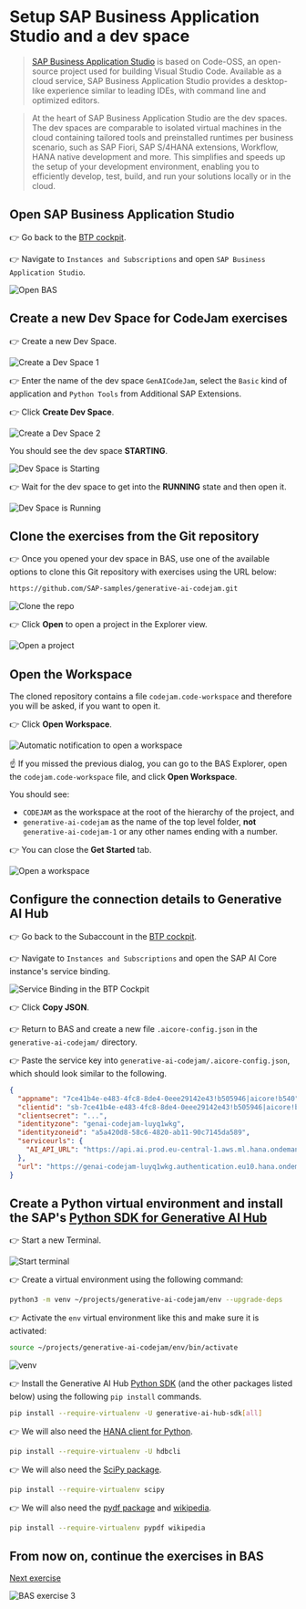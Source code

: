 # Setup SAP Business Application Studio and a dev space
> [SAP Business Application Studio](https://help.sap.com/docs/bas/sap-business-application-studio/what-is-sap-business-application-studio) is based on Code-OSS, an open-source project used for building Visual Studio Code. Available as a cloud service, SAP Business Application Studio provides a desktop-like experience similar to leading IDEs, with command line and optimized editors.

> At the heart of SAP Business Application Studio are the dev spaces. The dev spaces are comparable to isolated virtual machines in the cloud containing tailored tools and preinstalled runtimes per business scenario, such as SAP Fiori, SAP S/4HANA extensions, Workflow, HANA native development and more. This simplifies and speeds up the setup of your development environment, enabling you to efficiently develop, test, build, and run your solutions locally or in the cloud.

## Open SAP Business Application Studio
👉 Go back to the [BTP cockpit](https://emea.cockpit.btp.cloud.sap/cockpit#/globalaccount/275320f9-4c26-4622-8728-b6f5196075f5/subaccount/a5a420d8-58c6-4820-ab11-90c7145da589/subaccountoverview).

👉 Navigate to `Instances and Subscriptions` and open `SAP Business Application Studio`.

![Open BAS](images/BTP_cockpit_BAS.png)


## Create a new Dev Space for CodeJam exercises

👉 Create a new Dev Space.

![Create a Dev Space 1](images/bas.png)

👉 Enter the name of the dev space `GenAICodeJam`, select the `Basic` kind of application and `Python Tools` from Additional SAP Extensions.

👉 Click **Create Dev Space**.

![Create a Dev Space 2](images/create_dev_space.png)

You should see the dev space **STARTING**.

![Dev Space is Starting](images/dev_starting.png)

👉 Wait for the dev space to get into the **RUNNING** state and then open it.

![Dev Space is Running](images/dev_running.png)

## Clone the exercises from the Git repository

👉 Once you opened your dev space in BAS, use one of the available options to clone this Git repository with exercises using the URL below:

```sh
https://github.com/SAP-samples/generative-ai-codejam.git
```

![Clone the repo](images/clone_git.png)

👉 Click **Open** to open a project in the Explorer view.

![Open a project](images/clone_git_2.png)

## Open the Workspace

The cloned repository contains a file `codejam.code-workspace` and therefore you will be asked, if you want to open it. 

👉 Click **Open Workspace**.

![Automatic notification to open a workspace](images/open_workspace.png)

☝️ If you missed the previous dialog, you can go to the BAS Explorer, open the `codejam.code-workspace` file, and click **Open Workspace**.

You should see:
* `CODEJAM` as the workspace at the root of the hierarchy of the project, and
* `generative-ai-codejam` as the name of the top level folder, **not** `generative-ai-codejam-1` or any other names ending with a number.

👉 You can close the **Get Started** tab.

![Open a workspace](images/workspace.png)

## Configure the connection details to Generative AI Hub

👉 Go back to the Subaccount in the [BTP cockpit](https://emea.cockpit.btp.cloud.sap/cockpit#/globalaccount/275320f9-4c26-4622-8728-b6f5196075f5/subaccount/a5a420d8-58c6-4820-ab11-90c7145da589/subaccountoverview).

👉 Navigate to `Instances and Subscriptions` and open the SAP AI Core instance's service binding.

![Service Binding in the BTP Cockpit](images/service_binding.png)

👉 Click **Copy JSON**.

👉 Return to BAS and create a new file `.aicore-config.json` in the `generative-ai-codejam/` directory.

👉 Paste the service key into `generative-ai-codejam/.aicore-config.json`, which should look similar to the following.

```json
{
  "appname": "7ce41b4e-e483-4fc8-8de4-0eee29142e43!b505946|aicore!b540",
  "clientid": "sb-7ce41b4e-e483-4fc8-8de4-0eee29142e43!b505946|aicore!b540",
  "clientsecret": "...",
  "identityzone": "genai-codejam-luyq1wkg",
  "identityzoneid": "a5a420d8-58c6-4820-ab11-90c7145da589",
  "serviceurls": {
    "AI_API_URL": "https://api.ai.prod.eu-central-1.aws.ml.hana.ondemand.com"
  },
  "url": "https://genai-codejam-luyq1wkg.authentication.eu10.hana.ondemand.com"
}
```

## Create a Python virtual environment and install the SAP's [Python SDK for Generative AI Hub](https://pypi.org/project/generative-ai-hub-sdk/)

👉 Start a new Terminal.

![Start terminal](images/start_terminal.png)

👉 Create a virtual environment using the following command:

```bash
python3 -m venv ~/projects/generative-ai-codejam/env --upgrade-deps
```

👉 Activate the `env` virtual environment like this and make sure it is activated:

```bash
source ~/projects/generative-ai-codejam/env/bin/activate
```

![venv](images/venv.png)

👉 Install the Generative AI Hub [Python SDK](https://pypi.org/project/generative-ai-hub-sdk/) (and the other packages listed below) using the following `pip install` commands.

```bash
pip install --require-virtualenv -U generative-ai-hub-sdk[all]
```

👉 We will also need the [HANA client for Python](https://pypi.org/project/hdbcli/).

```bash
pip install --require-virtualenv -U hdbcli
```

👉 We will also need the [SciPy package](https://pypi.org/project/scipy/).

```bash
pip install --require-virtualenv scipy
```

👉 We will also need the [pydf package](https://pypi.org/project/pypdf/) and [wikipedia](https://pypi.org/project/wikipedia/).

```bash
pip install --require-virtualenv pypdf wikipedia
```

<!-- 👉 And [LangChain Experimental](https://pypi.org/project/langchain-experimental/).

```bash
pip install --require-virtualenv generative-ai-hub-sdk[all] langchain-experimental
```-->


## From now on, continue the exercises in BAS

[Next exercise](03-prompt-llm.ipynb)

![BAS exercise 3](images/bas_exercises.png)